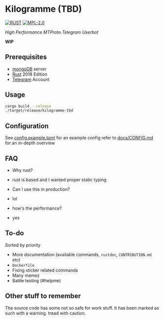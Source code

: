 # Kilogramme (TBD)

[![RUST](https://img.shields.io/badge/made%20with-RUST-red.svg?style=for-the-badge&logo=rust)](https://www.rust-lang.org/)
[![MPL-2.0](https://img.shields.io/badge/license%20-MPL--2.0-red.svg?style=for-the-badge&logo=mozilla)](https://spdx.org/licenses/MPL-2.0.html)

*High Performance MTProto Telegram Userbot*

**WIP**

## Prerequisites
- [mongoDB](https://docs.mongodb.com/manual/installation/) server
- [Rust](https://www.rust-lang.org/) 2018 Edition
- [Telegram](https://telegram.org/) Account

## Usage

```sh
cargo build --release
./target/release/kilogramme-tbd
```

## Configuration

See [config.example.toml](config.example.toml) for an example config
refer to [docs/CONFIG.md](docs/CONFIG.md) for an in-depth overview

## FAQ

- Why rust?
- rust is based and I wanted proper static typing

- Can I use this in production?
- lol

- how's the performance?
- yes

## To-do

Sorted by priority

- More documentation (available commands, `rustdoc`, `CONTRIBUTION.md` etc)
- `Dockerfile`
- Fixing sticker related commands
- Many memez
- Battle testing (#helpme)

## Other stuff to remember

The source code has some not so safe for work stuff. It has been marked as such with a warning.
tread with caution.
